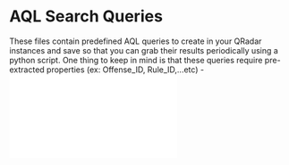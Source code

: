 # AQL Search Queries
These files contain predefined AQL queries to create in your QRadar instances and save so that you can grab their results periodically using a python script. One thing to keep in mind is that these queries require pre-extracted properties (ex: Offense_ID, Rule_ID,...etc)
    -![Offense Created Search](OffensesCreated.sql)